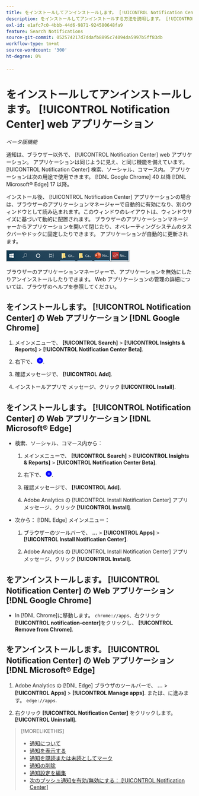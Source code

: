 ```yaml
---
title: をインストールしてアンインストールします。 [!UICONTROL Notification Center] web アプリケーション
description: をインストールしてアンインストールする方法を説明します。 [!UICONTROL Notification Center] web アプリケーション。
exl-id: e1afc7c0-4bbb-44d6-9871-924580648fa9
feature: Search Notifications
source-git-commit: 052574217d7ddafb8895c74094da5997b5ff83db
workflow-type: tm+mt
source-wordcount: '300'
ht-degree: 0%

---
```


# をインストールしてアンインストールします。 [!UICONTROL Notification Center] web アプリケーション

*ベータ版機能*

通知は、ブラウザー以外で、 [!UICONTROL Notification Center] web アプリケーション。 アプリケーションは同じように見え、と同じ機能を備えています。 [!UICONTROL Notification Center] 検索、ソーシャル、コマース内。 アプリケーションは次の用途で使用できます。 [!DNL Google Chrome] 40 以降 [!DNL Microsoft® Edge] 17 以降。

インストール後、 [!UICONTROL Notification Center] アプリケーションの場合は、ブラウザーのアプリケーションマネージャーで自動的に有効になり、別のウィンドウとして読み込まれます。このウィンドウのレイアウトは、ウィンドウサイズに基づいて動的に配置されます。 ブラウザーのアプリケーションマネージャーからアプリケーションを開いて閉じたり、オペレーティングシステムのタスクバーやドックに固定したりできます。 アプリケーションが自動的に更新されます。

![Microsoft® Windows タスクバーの通知センターアイコン](/help/search-social-commerce/assets/windows-taskbar.png "Microsoft® Windows タスクバーの通知センターアイコン")

ブラウザーのアプリケーションマネージャーで、アプリケーションを無効にしたりアンインストールしたりできます。 Web アプリケーションの管理の詳細については、ブラウザのヘルプを参照してください。

## をインストールします。 [!UICONTROL Notification Center] の Web アプリケーション [!DNL Google Chrome]

1. メインメニューで、 **[!UICONTROL Search]** > **[!UICONTROL Insights & Reports]** > **[!UICONTROL Notification Center Beta]**.

1. 右下で、 ![Notification Center Web アプリのインストール](/help/search-social-commerce/assets/notifications-install-app.png "Notification Center Web アプリのインストール").

1. 確認メッセージで、 **[!UICONTROL Add]**.

1. インストールアプリで メッセージ、クリック **[!UICONTROL Install]**.

## をインストールします。 [!UICONTROL Notification Center] の Web アプリケーション [!DNL Microsoft® Edge]

* 検索、ソーシャル、コマース内から：

   1. メインメニューで、 **[!UICONTROL Search]** > **[!UICONTROL Insights & Reports]** > **[!UICONTROL Notification Center Beta]**.

   1. 右下で、 ![Notification Center Web アプリのインストール](/help/search-social-commerce/assets/notifications-install-app.png "Notification Center Web アプリのインストール").

   1. 確認メッセージで、 **[!UICONTROL Add]**.

   1. Adobe Analytics の [!UICONTROL Install Notification Center] アプリメッセージ、クリック **[!UICONTROL Install]**.

* 次から： [!DNL Edge] メインメニュー：

   1. ブラウザーのツールバーで、 **...** > **[!UICONTROL Apps]** > **[!UICONTROL Install Notification Center]**.

   1. Adobe Analytics の [!UICONTROL Install Notification Center] アプリメッセージ、クリック **[!UICONTROL Install]**.

## をアンインストールします。 [!UICONTROL Notification Center] の Web アプリケーション [!DNL Google Chrome]

* In [!DNL Chrome]に移動します。 `chrome://apps`、右クリック **[!UICONTROL notification-center]**&#x200B;をクリックし、 **[!UICONTROL Remove from Chrome]**.

## をアンインストールします。 [!UICONTROL Notification Center] の Web アプリケーション [!DNL Microsoft® Edge]

1. Adobe Analytics の [!DNL Edge] ブラウザのツールバーで、 **...** > **[!UICONTROL Apps]** > **[!UICONTROL Manage apps]**. または、に進みます。 `edge://apps`.

1. 右クリック **[!UICONTROL Notification Center]** をクリックします。 **[!UICONTROL Uninstall]**.

>[!MORELIKETHIS]
>
>* [通知について](/help/search-social-commerce/notifications/notification-about.md)
>* [通知を表示する](notification-view.md)
>* [通知を既読または未読としてマーク](notification-mark-read-unread.md)
>* [通知の削除](notification-delete.md)
>* [通知設定を編集](notification-edit.md)
>* [次のプッシュ通知を有効/無効にする： [!UICONTROL Notification Center]](notifications-push-enable-disable.md)
